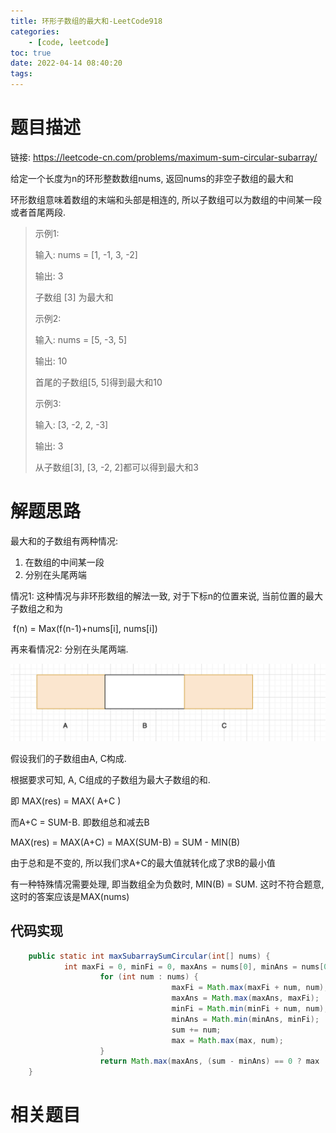 ```yaml
---
title: 环形子数组的最大和-LeetCode918
categories: 
	- [code, leetcode]
toc: true
date: 2022-04-14 08:40:20
tags:
---
```


# 题目描述

链接: https://leetcode-cn.com/problems/maximum-sum-circular-subarray/

给定一个长度为n的环形整数数组nums, 返回nums的非空子数组的最大和

环形数组意味着数组的末端和头部是相连的, 所以子数组可以为数组的中间某一段或者首尾两段.

> 示例1:
>
> 输入: nums = [1, -1, 3, -2]
>
> 输出: 3
>
> 子数组 [3] 为最大和
>
> 示例2:
>
> 输入: nums = [5, -3, 5]
>
> 输出: 10
>
> 首尾的子数组[5, 5]得到最大和10
>
> 示例3:
>
> 输入: [3, -2, 2, -3]
>
> 输出: 3
>
> 从子数组[3], [3, -2, 2]都可以得到最大和3

<!--more-->

# 解题思路

最大和的子数组有两种情况:

1. 在数组的中间某一段
2. 分别在头尾两端

情况1: 这种情况与非环形数组的解法一致, 对于下标n的位置来说, 当前位置的最大子数组之和为

​	f(n) = Max(f(n-1)+nums[i], nums[i])

再来看情况2: 分别在头尾两端.

![](https://raw.githubusercontent.com/liunaijie/images/master/20220414085139.png)

假设我们的子数组由A, C构成.

根据要求可知, A, C组成的子数组为最大子数组的和.

即 MAX(res) = MAX( A+C )

而A+C = SUM-B. 即数组总和减去B

MAX(res) = MAX(A+C) = MAX(SUM-B) = SUM - MIN(B)

由于总和是不变的, 所以我们求A+C的最大值就转化成了求B的最小值

有一种特殊情况需要处理, 即当数组全为负数时, MIN(B) = SUM. 这时不符合题意, 这时的答案应该是MAX(nums)

## 代码实现

```java
	public static int maxSubarraySumCircular(int[] nums) {
    		int maxFi = 0, minFi = 0, maxAns = nums[0], minAns = nums[0], sum = 0, max = nums[0];
    				for (int num : nums) {
    		    					maxFi = Math.max(maxFi + num, num);
    		    					maxAns = Math.max(maxAns, maxFi);
    		    					minFi = Math.min(minFi + num, num);
    		    					minAns = Math.min(minAns, minFi);
    		    					sum += num;
    		    					max = Math.max(max, num);
		    		}
		    		return Math.max(maxAns, (sum - minAns) == 0 ? max : (sum - minAns));
	}
```

# 相关题目

